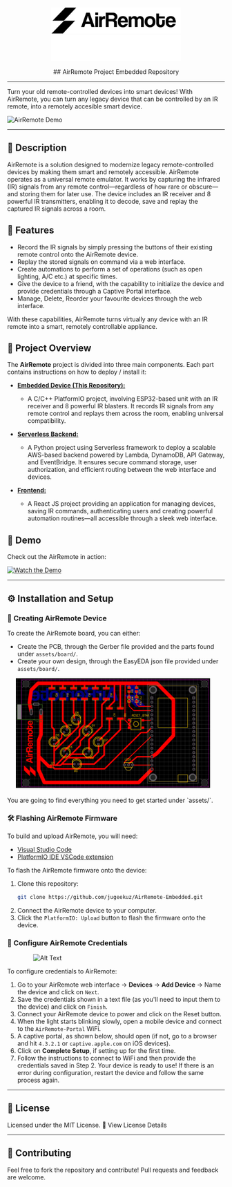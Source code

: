 <p align="center">
  <img width="300" src="assets/logo-black.png#gh-light-mode-only" alt="AirRemote Logo">
  <img width="300" src="assets/logo-white.png#gh-dark-mode-only" alt="AirRemote Logo">
</p>

<p align="center">
  ## AirRemote Project Embedded Repository 
</p>

---

Turn your old remote-controlled devices into smart devices! With AirRemote, you can turn any legacy device that can be controlled by an IR remote, into a remotely accesible smart device.

![AirRemote Demo]()


--- 
## 📝  Description


AirRemote is a solution designed to modernize legacy remote-controlled devices by making them smart and remotely accessible. AirRemote operates as a universal remote emulator. It works by capturing the infrared (IR) signals from any remote control—regardless of how rare or obscure—and storing them for later use. The device includes an IR receiver and 8 powerful IR transmitters, enabling it to decode, save and replay the captured IR signals across a room.

## 🔧 Features 
- Record the IR signals by simply pressing the buttons of their existing remote control onto the AirRemote device.
- Replay the stored signals on command via a web interface.
- Create automations to perform a set of operations (such as open lighting, A/C etc.) at specific times.
- Give the device to a friend, with the capability to initialize the device and provide credentials through a Captive Portal interface.
- Manage, Delete, Reorder your favourite devices through the web interface.

With these capabilities, AirRemote turns virtually any device with an IR remote into a smart, remotely controllable appliance.

## 🌟 Project Overview

The **AirRemote** project is divided into three main components. Each part contains instructions on how to deploy / install it:

- [**Embedded Device (This Repository):**](https://github.com/jugeekuz/AirRemote-Embedded) 
    - A C/C++ PlatformIO project, involving ESP32-based unit with an IR receiver and 8 powerful IR blasters. It records IR signals from any remote control and replays them across the room, enabling universal compatibility.
    
- [**Serverless Backend:**](https://github.com/jugeekuz/AirRemote-Backend) 
    - A Python project using Serverless framework to deploy a scalable AWS-based backend powered by Lambda, DynamoDB, API Gateway, and EventBridge. It ensures secure command storage, user authorization, and efficient routing between the web interface and devices.

- [**Frontend:**](https://github.com/jugeekuz/AirRemote-Frontend) 
    - A React JS project providing an application for managing devices, saving IR commands, authenticating users and creating powerful automation routines—all accessible through a sleek web interface.

## 🎥 Demo
Check out the AirRemote in action:

[![Watch the Demo]()](https://www.youtube.com/watch?v=example)

---

## ⚙️ Installation and Setup

### 🔨 Creating AirRemote Device

To create the AirRemote board, you can either:
- Create the PCB, through the Gerber file provided and the parts found under `assets/board/`.
- Create your own design, through the EasyEDA json file provided under `assets/board/`.
<div style="text-align:left; margin-left:20px;">
    <img src="./assets/pcb-sketch.png" alt="Alt Text" width="450">
</div>
<br/>
You are going to find everything you need to get started under `assets/`. 

### 🛠️ Flashing AirRemote Firmware
To build and upload AirRemote, you will need:
 - [Visual Studio Code](https://code.visualstudio.com/download)
 - [PlatformIO IDE VSCode extension](https://platformio.org/)
 <!-- - [AirRemote device built](#creating-air-remote) -->

To flash the AirRemote firmware onto the device:
 1. Clone this repository: 
    ```bash
    git clone https://github.com/jugeekuz/AirRemote-Embedded.git
    ```
 2. Connect the AirRemote device to your computer.
 3. Click the `PlatformIO: Upload` button to flash the firmware onto the device.

### 🔑 Configure AirRemote Credentials
<div style="text-align:left; margin-left:60px;">
    <img src="./assets/air-remote-wifi-setup.gif" alt="Alt Text" width="320">
</div>

To configure credentials to AirRemote:
 1. Go to your AirRemote web interface -> **Devices** -> **Add Device** -> Name the device and click on `Next`.
 2. Save the credentials shown in a text file (as you'll need to input them to the device) and click on `Finish`.
 3. Connect your AirRemote device to power and click on the Reset button.
 4. When the light starts blinking slowly, open a mobile device and connect to the `AirRemote-Portal` WiFi.
 5. A captive portal, as shown below, should open (if not, go to a browser and hit `4.3.2.1` or `captive.apple.com` on iOS devices).
 6. Click on **Complete Setup**, if setting up for the first time.
 7. Follow the instructions to connect to WiFi and then provide the credentials saved in Step 2.
Your device is ready to use!
If there is an error during configuration, restart the device and follow the same process again.

---

## 📜 License
Licensed under the MIT License.
🔗 View License Details 

---

## 🤝 Contributing
Feel free to fork the repository and contribute! Pull requests and feedback are welcome.

